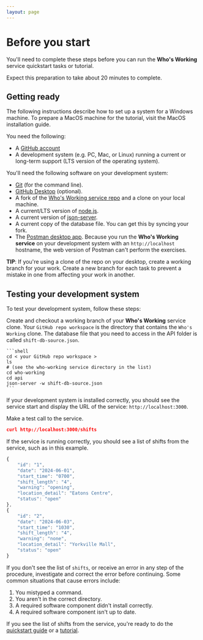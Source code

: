 ```yaml
---
layout: page
---
```


# Before you start

You'll need to complete these steps before you can run the **Who's Working** service quickstart tasks or tutorial.

Expect this preparation to take about 20 minutes to complete.

## Getting ready

The following instructions describe how to set up a system for a Windows machine. To prepare a MacOS machine for the tutorial, visit the MacOS installation guide.

You need the following:

* A [GitHub account](https://github.com)
* A development system (e.g. PC, Mac, or Linux) running a current or
long-term support (LTS version of the operating system).

You'll need the following software on your development system:

* [Git](https://docs.github.com/en/get-started/quickstart/set-up-git) (for the command line).
* [GitHub Desktop](https://desktop.github.com) (optional).
* A fork of the [Who's Working service repo](https://github.com/writingteacher/who-working) and a clone on your local machine.
* A current/LTS version of [node.js](https://nodejs.org/en/).
* A current version of [json-server](https://www.npmjs.com/package/json-server).
* A current copy of the database file. You can get this by syncing your fork.
* The [Postman desktop app](https://www.postman.com/downloads/). Because you run the **Who's Working service** on your development system with an `http://localhost` hostname, the web version of Postman can't perform the exercises.

**TIP**: If you're using a clone of the repo on your desktop, create a working branch for your work. Create a new branch for each task to prevent a mistake in one from affecting your work in another.

## Testing your development system

To test your development system, follow these steps:

Create and checkout a working branch of your **Who's Working** service clone. Your `GitHub repo workspace` is the directory that contains the `Who's Working` clone. The database file that you need to access in the API folder is called `shift-db-source.json`.

    ```shell
    cd < your GitHub repo workspace >
    ls
    # (see the who-working service directory in the list)
    cd who-working
    cd api
    json-server -w shift-db-source.json
    ```

If your development system is installed correctly, you should see the service start and display the URL of the service: `http://localhost:3000`.

Make a test call to the service.

```json
curl http://localhost:3000/shifts
```

If the service is running correctly, you should see a list of shifts from the service, such as in this example.

```js
{
    "id": "1",
    "date": "2024-06-01",
    "start_time": "0700",
    "shift_length": "4",
    "warning": "opening",
    "location_detail": "Eatons Centre",
    "status": "open"
},
{
    "id": "2",
    "date": "2024-06-03",
    "start_time": "1030",
    "shift_length": "4",
    "warning": "none",
    "location_detail": "Yorkville Mall",
    "status": "open"
}
```

If you don't see the list of `shifts`, or receive an error in any step
of the procedure, investigate and correct the error before continuing.
Some common situations that cause errors include:

1. You mistyped a command.
2. You aren't in the correct directory.
3. A required software component didn't install correctly.
4. A required software component isn't up to date.

If you see the list of shifts from the service, you're ready to do the [quickstart guide](../api/quickstart_working.md) or a [tutorial](update-a-shift.md).
